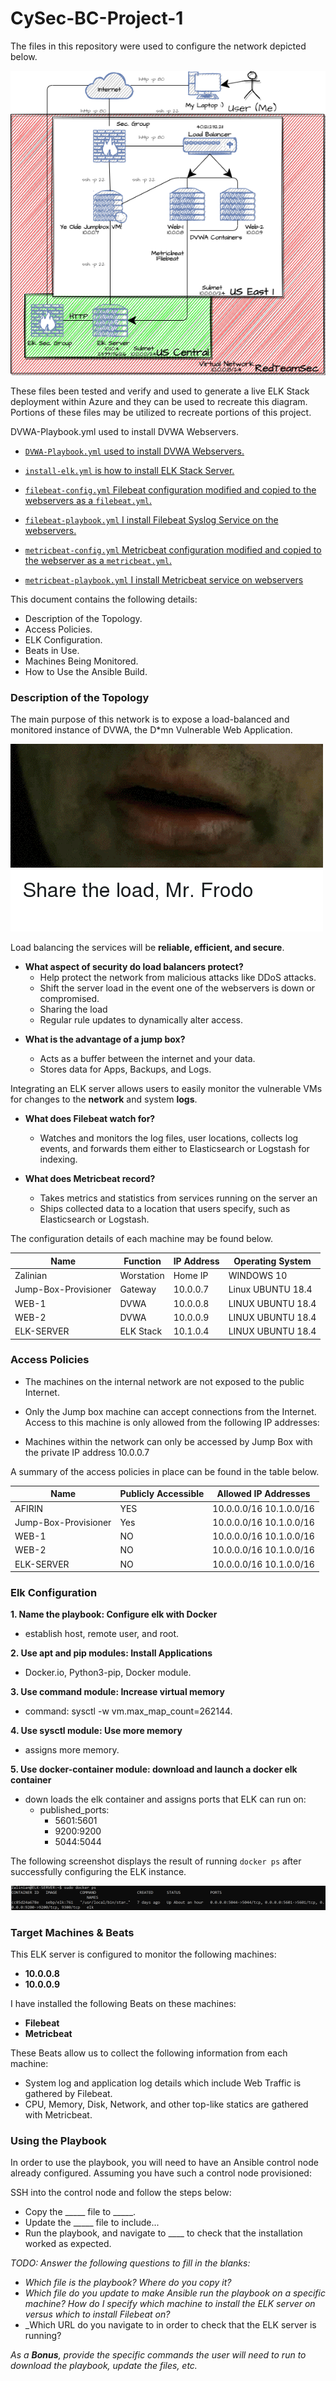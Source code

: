 # CySec-BC-Project-1

The files in this repository were used to configure the network depicted below.

![ELK Stack Diagram](./Images/Week-12-HW.drawio.png)

These files been tested and verify and used to generate a live ELK Stack deployment within Azure and they can be used to recreate this diagram. Portions of these files may be utilized to recreate portions of this project.

DVWA-Playbook.yml used to install DVWA Webservers.

- [`DVWA-Playbook.yml` used to install DVWA Webservers.](./DVWA-Containers/container-setup.yml)

- [`install-elk.yml` is how to install ELK Stack Server.](./ELK-Server/elkserver.yml)

- [`filebeat-config.yml` Filebeat configuration modified and copied to the webservers as a  `filebeat.yml`.](./Filebeat/filebeat-config.yml)

- [`filebeat-playbook.yml` I install Filebeat Syslog Service on the webservers.](./Filebeat/filebeat-playbook.yml)

- [`metricbeat-config.yml` Metricbeat configuration modified and copied to the webserver as a `metricbeat.yml`.](./Metricbeat/metricbeat-config.yml)

- [`metricbeat-playbook.yml` I install Metricbeat service on webservers](./Metricbeat/metricbeat-playbook.yml)

This document contains the following details:

- Description of the Topology.
- Access Policies.
- ELK Configuration.
- Beats in Use.
- Machines Being Monitored.
- How to Use the Ansible Build.

### Description of the Topology

The main purpose of this network is to expose a load-balanced and monitored instance of DVWA, the D*mn Vulnerable Web Application.

![Samwise attempts to be a load balancer.](./Images/share-the-load.png)

Load balancing the services will be **reliable, efficient, and secure**.

- **What aspect of security do load balancers protect?** 
  * Help protect the network from malicious attacks like DDoS attacks. 
  * Shift the server load in the event one of the webservers is down or compromised.
  * Sharing the load
  * Regular rule updates to dynamically alter access.
  
<brk>

- **What is the advantage of a jump box?**

  * Acts as a buffer between the internet and your data. 
  * Stores data for Apps, Backups, and Logs.

Integrating an ELK server allows users to easily monitor the vulnerable VMs for changes to the  **network** and system **logs**.

- **What does Filebeat watch for?**

  * Watches and monitors the log files, user locations, collects log events, and forwards them either to Elasticsearch or Logstash for indexing. 

- **What does Metricbeat record?**

  * Takes metrics and statistics from services running on the server an
  * Ships collected data to a location that users specify, such as Elasticsearch or Logstash.

The configuration details of each machine may be found below.

| Name     | Function | IP Address | Operating System |
|----------|----------|------------|------------------|
| Zalinian |Worstation|Home IP| WINDOWS 10       |
|Jump-Box-Provisioner  | Gateway  | 10.0.0.7   | Linux UBUNTU 18.4|
| WEB-1    | DVWA     | 10.0.0.8   | LINUX UBUNTU 18.4|
| WEB-2    | DVWA     | 10.0.0.9   | LINUX UBUNTU 18.4|
|ELK-SERVER| ELK Stack| 10.1.0.4   | LINUX UBUNTU 18.4|

### Access Policies

- The machines on the internal network are not exposed to the public Internet. 

- Only the Jump box machine can accept connections from the Internet. Access to this machine is only allowed from the following IP addresses:

- Machines within the network can only be accessed by Jump Box with the private IP address 10.0.0.7

A summary of the access policies in place can be found in the table below.

| Name     | Publicly Accessible | Allowed IP Addresses  |
|----------|---------------------|---------------------- |
| AFIRIN   | YES                 |10.0.0.0/16 10.1.0.0/16| 
| Jump-Box-Provisioner | Yes                 |10.0.0.0/16 10.1.0.0/16|
| WEB-1    | NO                  |10.0.0.0/16 10.1.0.0/16|
| WEB-2    | NO                  |10.0.0.0/16 10.1.0.0/16| 
|ELK-SERVER| NO                  |10.0.0.0/16 10.1.0.0/16|

### Elk Configuration

**1. Name the playbook: Configure elk with Docker**

  - establish host, remote user, and root.

**2. Use apt and pip modules: Install Applications**

  - Docker.io, Python3-pip, Docker module.

**3. Use command module: Increase virtual memory**

  - command: sysctl -w vm.max_map_count=262144.

**4. Use sysctl module: Use more memory**

  - assigns more memory.

**5. Use docker-container module: download and launch a docker elk container**

  - down loads the elk container and assigns
 ports that ELK can run on:
     - published_ports:
          - 5601:5601
          - 9200:9200
          - 5044:5044

The following screenshot displays the result of running `docker ps` after successfully configuring the ELK instance.

![Running Docker ps](./Images/ELK-docker-ps.PNG)

### Target Machines & Beats
This ELK server is configured to monitor the following machines:

- **10.0.0.8**
- **10.0.0.9**

I have installed the following Beats on these machines:

- **Filebeat**
- **Metricbeat**

These Beats allow us to collect the following information from each machine:

- System log and application log details which include Web Traffic is gathered by Filebeat.
- CPU, Memory, Disk, Network, and other top-like statics are gathered with Metricbeat.

### Using the Playbook
In order to use the playbook, you will need to have an Ansible control node already configured. Assuming you have such a control node provisioned: 

SSH into the control node and follow the steps below:
- Copy the _____ file to _____.
- Update the _____ file to include...
- Run the playbook, and navigate to ____ to check that the installation worked as expected.

_TODO: Answer the following questions to fill in the blanks:_
- _Which file is the playbook? Where do you copy it?_
- _Which file do you update to make Ansible run the playbook on a specific machine? How do I specify which machine to install the ELK server on versus which to install Filebeat on?_
- _Which URL do you navigate to in order to check that the ELK server is running?

_As a **Bonus**, provide the specific commands the user will need to run to download the playbook, update the files, etc._